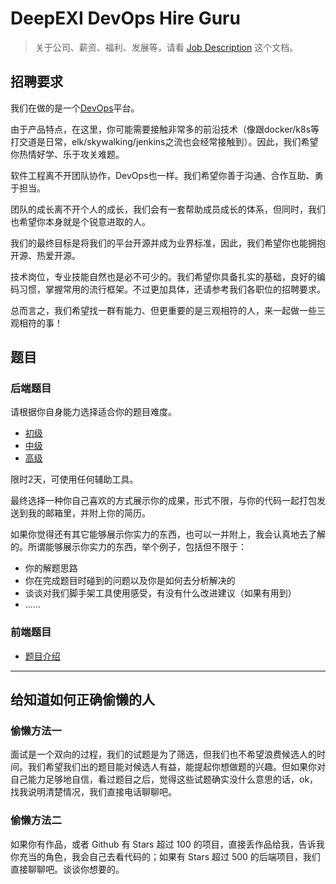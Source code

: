 # DeepEXI DevOps Hire Guru

> 关于公司、薪资、福利、发展等，请看 [Job Description](job-description.md) 这个文档。

## 招聘要求

我们在做的是一个[DevOps](./job-description.md#产品介绍)平台。

由于产品特点，在这里，你可能需要接触非常多的前沿技术（像跟docker/k8s等打交道是日常，elk/skywalking/jenkins之流也会经常接触到）。因此，我们希望你热情好学、乐于攻关难题。

软件工程离不开团队协作，DevOps也一样。我们希望你善于沟通、合作互助、勇于担当。

团队的成长离不开个人的成长，我们会有一套帮助成员成长的体系，但同时，我们也希望你本身就是个锐意进取的人。

我们的最终目标是将我们的平台开源并成为业界标准，因此，我们希望你也能拥抱开源、热爱开源。

技术岗位，专业技能自然也是必不可少的。我们希望你具备扎实的基础，良好的编码习惯，掌握常用的流行框架。不过更加具体，还请参考我们各职位的招聘要求。

总而言之，我们希望找一群有能力、但更重要的是三观相符的人，来一起做一些三观相符的事！

## 题目

### 后端题目

请根据你自身能力选择适合你的题目难度。

- [初级](./tasks/primary/index.md)
- [中级](./tasks/intermidate/index.md)
- [高级](./tasks/advanced/index.md)

限时2天，可使用任何辅助工具。

最终选择一种你自己喜欢的方式展示你的成果，形式不限，与你的代码一起打包发送到我的邮箱里，并附上你的简历。

如果你觉得还有其它能够展示你实力的东西，也可以一并附上，我会认真地去了解的。所谓能够展示你实力的东西，举个例子，包括但不限于：

- 你的解题思路
- 你在完成题目时碰到的问题以及你是如何去分析解决的
- 谈谈对我们脚手架工具使用感受，有没有什么改进建议（如果有用到）
- ……

### 前端题目

- [题目介绍](./fe-task/readme.md)

---

## 给知道如何正确偷懒的人

### 偷懒方法一

面试是一个双向的过程，我们的试题是为了筛选，但我们也不希望浪费候选人的时间。我们希望我们出的题目能对候选人有益，能提起你想做题的兴趣。但如果你对自己能力足够地自信，看过题目之后，觉得这些试题确实没什么意思的话，ok，找我说明清楚情况，我们直接电话聊聊吧。

### 偷懒方法二

如果你有作品，或者 Github 有 Stars 超过 100 的项目，直接丢作品给我，告诉我你充当的角色，我会自己去看代码的；如果有 Stars 超过 500 的后端项目，我们直接聊聊吧。谈谈你想要的。
